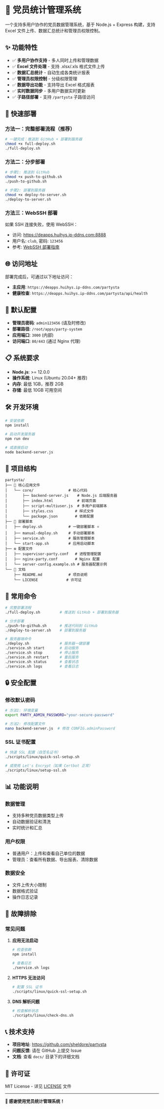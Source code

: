 # 🎯 党员统计管理系统

一个支持多用户协作的党员数据管理系统，基于 Node.js + Express 构建，支持 Excel 文件上传、数据汇总统计和管理员权限控制。

## ✨ 功能特性

- ✅ **多用户协作支持** - 多人同时上传和管理数据
- ✅ **Excel 文件处理** - 支持 .xlsx/.xls 格式文件上传
- ✅ **数据汇总统计** - 自动生成各类统计报表
- ✅ **管理员权限控制** - 分级权限管理
- ✅ **数据导出功能** - 支持导出 Excel 格式报表
- ✅ **实时数据同步** - 多用户数据实时更新
- ✅ **子路径部署** - 支持 `/partysta` 子路径访问

## 🚀 快速部署

### 方法一：完整部署流程（推荐）

```bash
# 一键完成：推送到 GitHub + 部署到服务器
chmod +x full-deploy.sh
./full-deploy.sh
```

### 方法二：分步部署

```bash
# 步骤1: 推送到 GitHub
chmod +x push-to-github.sh
./push-to-github.sh

# 步骤2: 部署到服务器
chmod +x deploy-to-server.sh
./deploy-to-server.sh
```

### 方法三：WebSSH 部署

如果 SSH 连接失败，使用 WebSSH：
- 访问: https://deapps.huihys.ip-ddns.com:8888
- 用户名: `club`, 密码: `123456`
- 参考: [WebSSH 部署指南](WEBSSH-DEPLOY.md)

## 🌐 访问地址

部署完成后，可通过以下地址访问：

- **主应用**: `https://deapps.huihys.ip-ddns.com/partysta`
- **健康检查**: `https://deapps.huihys.ip-ddns.com/partysta/api/health`

## 🔐 默认配置

- **管理员密码**: `admin123456` (请及时修改)
- **部署路径**: `/root/apps/party-system`
- **应用端口**: `3000` (内部)
- **访问端口**: `80/443` (通过 Nginx 代理)

## 📋 系统要求

- **Node.js**: >= 12.0.0
- **操作系统**: Linux (Ubuntu 20.04+ 推荐)
- **内存**: 最低 1GB，推荐 2GB
- **存储**: 最低 10GB 可用空间

## 🛠️ 开发环境

```bash
# 安装依赖
npm install

# 启动开发服务器
npm run dev

# 或直接启动
node backend-server.js
```

## 📁 项目结构

```
partysta/
├── 📄 核心应用文件
│   └── core/                # 核心代码
│       ├── backend-server.js    # Node.js 后端服务器
│       ├── index.html           # 前端页面
│       ├── script-multiuser.js  # 多用户前端脚本
│       ├── styles.css          # 样式文件
│       └── package.json        # 依赖配置
├── 🔧 部署脚本
│   ├── deploy.sh            # 一键部署脚本 ⭐
│   ├── manual-deploy.sh     # 手动部署脚本
│   ├── service.sh           # 服务管理脚本
│   └── start-app.sh         # 应用启动脚本
├── ⚙️ 配置文件
│   ├── supervisor-party.conf   # 进程管理配置
│   ├── nginx-party.conf        # Nginx 配置
│   └── server-config.example.sh # 服务器配置示例
└── 📖 文档
    ├── README.md            # 项目说明
    └── LICENSE             # 许可证
```

## 🔧 常用命令

```bash
# 完整部署流程
./full-deploy.sh         # 推送到 GitHub + 部署到服务器

# 分步部署
./push-to-github.sh      # 推送代码到 GitHub
./deploy-to-server.sh    # 部署到服务器

# 服务器端命令
./deploy.sh              # 服务器一键部署
./service.sh start       # 启动服务
./service.sh stop        # 停止服务
./service.sh restart     # 重启服务
./service.sh status      # 查看状态
./service.sh logs        # 查看日志
```

## 🔒 安全配置

### 修改默认密码

```bash
# 方法1: 环境变量
export PARTY_ADMIN_PASSWORD="your-secure-password"

# 方法2: 修改配置文件
nano backend-server.js  # 修改 CONFIG.adminPassword
```

### SSL 证书配置

```bash
# 快速 SSL 配置（自签名证书）
./scripts/linux/quick-ssl-setup.sh

# 或使用 Let's Encrypt（如果 Certbot 正常）
./scripts/linux/setup-ssl.sh
```

## 📊 功能说明

### 数据管理
- 支持多种党员数据类型上传
- 自动数据验证和清洗
- 实时统计和汇总

### 用户权限
- 普通用户：上传和查看自己单位的数据
- 管理员：查看所有数据、导出报表、清除数据

### 数据安全
- 文件上传大小限制
- 数据格式验证
- 操作日志记录

## 🐛 故障排除

### 常见问题

1. **应用无法启动**
   ```bash
   # 检查依赖
   npm install
   
   # 查看日志
   ./service.sh logs
   ```

2. **HTTPS 无法访问**
   ```bash
   # 配置 SSL 证书
   ./scripts/linux/quick-ssl-setup.sh
   ```

3. **DNS 解析问题**
   ```bash
   # 检查解析状态
   ./scripts/linux/check-dns.sh
   ```

## 📞 技术支持

- **项目地址**: https://github.com/sheldore/partysta
- **问题反馈**: 请在 GitHub 上提交 Issue
- **文档**: 查看 `docs/` 目录下的详细文档

## 📄 许可证

MIT License - 详见 [LICENSE](LICENSE) 文件

---

**🎉 感谢使用党员统计管理系统！**